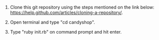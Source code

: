 1) Clone this git repository using the steps mentioned on the link below: https://help.github.com/articles/cloning-a-repository/.

2) Open terminal and type "cd candyshop".

3) Type "ruby init.rb" on command prompt and hit enter.
